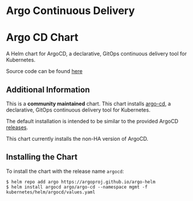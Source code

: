 # Argo Continuous Delivery

Argo CD Chart
======
A Helm chart for ArgoCD, a declarative, GitOps continuous delivery tool for Kubernetes.

Source code can be found [here](https://argoproj.github.io/argo-cd/)

## Additional Information
This is a **community maintained** chart. This chart installs [argo-cd](https://argoproj.github.io/argo-cd/), a declarative, GitOps continuous delivery tool for Kubernetes.

The default installation is intended to be similar to the provided ArgoCD [releases](https://github.com/argoproj/argo-cd/releases).

This chart currently installs the non-HA version of ArgoCD.

## Installing the Chart

To install the chart with the release name `argocd`:

```console
$ helm repo add argo https://argoproj.github.io/argo-helm
$ helm install argocd argo/argo-cd --namespace mgmt -f kubernetes/helm/argocd/values.yaml
```
